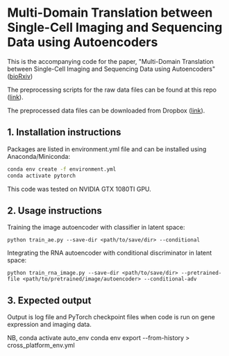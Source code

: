# Multi-Domain Translation between Single-Cell Imaging and Sequencing Data using Autoencoders

This is the accompanying code for the paper, "Multi-Domain Translation between Single-Cell Imaging and Sequencing Data using Autoencoders" ([bioRxiv](https://www.biorxiv.org/content/10.1101/2019.12.13.875922v1.full))

The preprocessing scripts for the raw data files can be found at this repo ([link](https://github.com/SaradhaVenkatachalapathy/Radial_chromatin_packing_immune_cells)).

The preprocessed data files can be downloaded from Dropbox ([link](https://www.dropbox.com/sh/hjt57go4dyahgq7/AAAhAE8bHNn5Sq-D0jGkO_gAa?dl=0)).


## 1. Installation instructions

Packages are listed in environment.yml file and can be installed using Anaconda/Miniconda:

```bash
conda env create -f environment.yml
conda activate pytorch
```
This code was tested on NVIDIA GTX 1080TI GPU.

## 2. Usage instructions

Training the image autoencoder with classifier in latent space:

```
python train_ae.py --save-dir <path/to/save/dir> --conditional
```

Integrating the RNA autoencoder with conditional discriminator in latent space:

```
python train_rna_image.py --save-dir <path/to/save/dir> --pretrained-file <path/to/pretrained/image/autoencoder> --conditional-adv
```

## 3. Expected output 

Output is log file and PyTorch checkpoint files when code is run on gene expression and imaging data.


NB, 
conda activate auto_env
conda env export --from-history > cross_platform_env.yml

